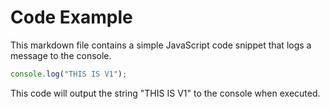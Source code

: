 # Code Example #

This markdown file contains a simple JavaScript code snippet that logs a message to the console.

```javascript
console.log("THIS IS V1");
```

This code will output the string "THIS IS V1" to the console when executed.
